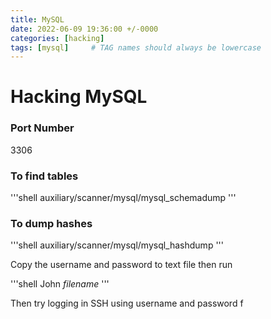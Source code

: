 ```yaml
---
title: MySQL
date: 2022-06-09 19:36:00 +/-0000
categories: [hacking]
tags: [mysql]     # TAG names should always be lowercase
---
```


# Hacking MySQL

### Port Number
3306

### To find tables

'''shell
auxiliary/scanner/mysql/mysql_schemadump
'''

### To dump hashes

'''shell
auxiliary/scanner/mysql/mysql_hashdump
'''

Copy the username and password to text file then run

'''shell
John *filename*
'''

Then try logging in SSH using username and password
f